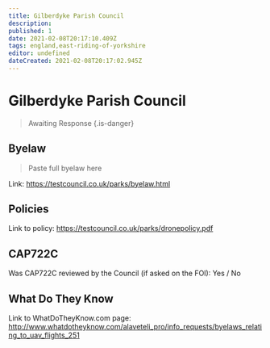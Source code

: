 ```yaml
---
title: Gilberdyke Parish Council
description:
published: 1
date: 2021-02-08T20:17:10.409Z
tags: england,east-riding-of-yorkshire
editor: undefined
dateCreated: 2021-02-08T20:17:02.945Z
---
```


# Gilberdyke Parish Council
>  Awaiting Response
> {.is-danger}

## Byelaw
> Paste full byelaw here

Link:
https://testcouncil.co.uk/parks/byelaw.html

## Policies
Link to policy:
https://testcouncil.co.uk/parks/dronepolicy.pdf

## CAP722C

Was CAP722C reviewed by the Council (if asked on the FOI): Yes / No

## What Do They Know

Link to WhatDoTheyKnow.com page:
http://www.whatdotheyknow.com/alaveteli_pro/info_requests/byelaws_relating_to_uav_flights_251

